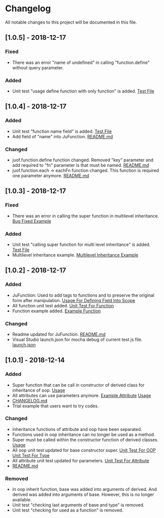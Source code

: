 # Changelog
All notable changes to this project will be documented in this file.

## [1.0.5] - 2018-12-17
### Fixed
- There was an error  "name of undefined" in calling "function.define" without query parameter.

### Added
- Unit test "usage define function with only function" is added. [Test File](https://github.com/JosephUz/juof/blob/master/test/function/index.test.js#L52)


## [1.0.4] - 2018-12-17
### Added
- Unit test "function name field" is added. [Test File](https://github.com/JosephUz/juof/blob/master/test/function/jufunction.test.js#L167)
- Add field of "name" into JuFunction. [README.md](https://github.com/JosephUz/juof/blob/master/README.md#instance-of-jufunction)

### Changed
- juof.function.define function changed. Removed "key" parameter and add required to "fn" parameter is that must be named. [README.md](https://github.com/JosephUz/juof/blob/master/README.md#juoffunctiondefinescope-query-fn)
- juof.function.each -> eachFn function changed. This function is required one parameter anymore. [README.md](https://github.com/JosephUz/juof/blob/master/README.md#juoffunctioneachscope-eachfn)


## [1.0.3] - 2018-12-17
### Fixed
- There was an error in calling the super function in multilevel inheritance. [Bug Fixed Example](https://github.com/JosephUz/juof/tree/master/examples/basic/multilevel.js)

### Added
- Unit test "calling super function for multi level inheritance" is added. [Test File](https://github.com/JosephUz/juof/blob/master/test/oop/index.test.js#L134)
- Multilevel inheritance example. [Multilevel Inheritance Example](https://github.com/JosephUz/juof/tree/master/examples/basic/multilevel.js)


## [1.0.2] - 2018-12-17
### Added
- JuFunction: Used to add tags to functions and to preserve the original form after manipulation. [Usage For Defining Field Into Scope](https://github.com/JosephUz/juof/blob/master/examples/function/app.js#L82)
- All function unit test added. [Unit Test For Function](https://github.com/JosephUz/juof/tree/master/test/function)
- Function example added. [Example Function](https://github.com/JosephUz/juof/blob/master/examples/function)

### Changed
- Readme updated for JuFunction. [README.md](https://github.com/JosephUz/juof/blob/master/README.md#juoffunction)
- Visual Studio launch.json for mocha debug of current test js file. [launch.json](https://github.com/JosephUz/juof/blob/master/.vscode/launch.json)


## [1.0.1] - 2018-12-14
### Added
- Super function that can be call in constructor of derived class for inheritance of oop. [Usage](https://github.com/JosephUz/juof/blob/master/examples/basic/app.js#L10)
- All attributes can use parameters anymore. [Example Attribute](https://github.com/JosephUz/juof/blob/master/examples/attribute/user/method.js#L37) [Usage](https://github.com/JosephUz/juof/blob/master/examples/attribute/user/method.js#L33)
- [CHANGELOG.md](https://github.com/JosephUz/juof/blob/master/CHANGELOG.md)
- Trial example that users want to try codes.

### Changed
- Inheritance functions of attribute and oop have been separated.
- Functions used in oop inheritance can no longer be used as a method. 
- Super must be called within the constructor function of derived classes. [Usage](https://github.com/JosephUz/juof/blob/master/examples/basic/app.js#L10)
- All oop unit test updated for base constructor super. [Unit Test For OOP](https://github.com/JosephUz/juof/tree/master/test/oop) [Unit Test For Type](https://github.com/JosephUz/juof/tree/master/test/oop)
- All attribute unit test updated for parameters. [Unit Test For Attribute](https://github.com/JosephUz/juof/tree/master/test/attribute)
- [README.md](https://github.com/JosephUz/juof/blob/master/README.md)

### Removed
- In oop inherit function, base was added into arguments of derived. And derived was added into arguments of base. However, this is no longer available.
- Unit test "checking last arguments of base and type" is removed.
- Unit test "checking for used as a function" is removed.